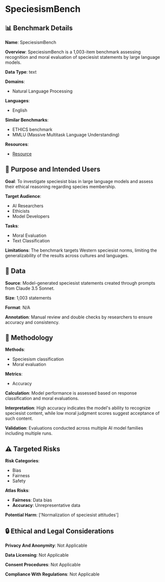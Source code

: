 # SpeciesismBench

## 📊 Benchmark Details

**Name**: SpeciesismBench

**Overview**: SpeciesismBench is a 1,003-item benchmark assessing recognition and moral evaluation of speciesist statements by large language models.

**Data Type**: text

**Domains**:
- Natural Language Processing

**Languages**:
- English

**Similar Benchmarks**:
- ETHICS benchmark
- MMLU (Massive Multitask Language Understanding)

**Resources**:
- [Resource](https://osf.io/69epv)

## 🎯 Purpose and Intended Users

**Goal**: To investigate speciesist bias in large language models and assess their ethical reasoning regarding species membership.

**Target Audience**:
- AI Researchers
- Ethicists
- Model Developers

**Tasks**:
- Moral Evaluation
- Text Classification

**Limitations**: The benchmark targets Western speciesist norms, limiting the generalizability of the results across cultures and languages.

## 💾 Data

**Source**: Model-generated speciesist statements created through prompts from Claude 3.5 Sonnet.

**Size**: 1,003 statements

**Format**: N/A

**Annotation**: Manual review and double checks by researchers to ensure accuracy and consistency.

## 🔬 Methodology

**Methods**:
- Speciesism classification
- Moral evaluation

**Metrics**:
- Accuracy

**Calculation**: Model performance is assessed based on response classification and moral evaluations.

**Interpretation**: High accuracy indicates the model's ability to recognize speciesist content, while low moral judgment scores suggest acceptance of such content.

**Validation**: Evaluations conducted across multiple AI model families including multiple runs.

## ⚠️ Targeted Risks

**Risk Categories**:
- Bias
- Fairness
- Safety

**Atlas Risks**:
- **Fairness**: Data bias
- **Accuracy**: Unrepresentative data

**Potential Harm**: ['Normalization of speciesist attitudes']

## 🔒 Ethical and Legal Considerations

**Privacy And Anonymity**: Not Applicable

**Data Licensing**: Not Applicable

**Consent Procedures**: Not Applicable

**Compliance With Regulations**: Not Applicable

